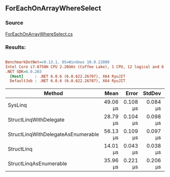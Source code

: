 ﻿## ForEachOnArrayWhereSelect

### Source
[ForEachOnArrayWhereSelect.cs](../../src/StructLinq.Benchmark/ForEachOnArrayWhereSelect.cs)

### Results:
``` ini

BenchmarkDotNet=v0.13.1, OS=Windows 10.0.22000
Intel Core i7-8750H CPU 2.20GHz (Coffee Lake), 1 CPU, 12 logical and 6 physical cores
.NET SDK=6.0.203
  [Host]     : .NET 6.0.6 (6.0.622.26707), X64 RyuJIT
  DefaultJob : .NET 6.0.6 (6.0.622.26707), X64 RyuJIT


```
|                             Method |     Mean |    Error |   StdDev | Allocated |
|----------------------------------- |---------:|---------:|---------:|----------:|
|                            SysLinq | 49.06 μs | 0.108 μs | 0.084 μs |     104 B |
|             StructLinqWithDelegate | 28.79 μs | 0.104 μs | 0.098 μs |         - |
| StructLinqWithDelegateAsEnumerable | 56.13 μs | 0.109 μs | 0.097 μs |     104 B |
|                         StructLinq | 14.01 μs | 0.043 μs | 0.038 μs |         - |
|             StructLinqAsEnumerable | 35.96 μs | 0.221 μs | 0.206 μs |     104 B |
